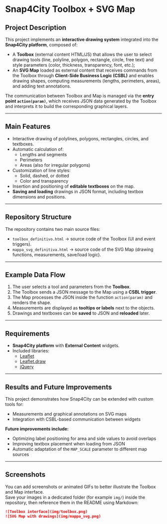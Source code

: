 # Snap4City Toolbox + SVG Map

## Project Description
This project implements an **interactive drawing system** integrated into the **Snap4City platform**, composed of:
- A **Toolbox** (external content HTML/JS) that allows the user to select drawing tools (line, polyline, polygon, rectangle, circle, free text) and style parameters (color, thickness, transparency, font, etc.);
- An **SVG Map** loaded as external content that receives commands from the Toolbox through **Client-Side Business Logic (CSBL)** and enables drawing shapes, computing measurements (lengths, perimeters, areas), and adding text annotations.

The communication between Toolbox and Map is managed via the **entry point `action(param)`**, which receives JSON data generated by the Toolbox and interprets it to build the corresponding graphical layers.

---

## Main Features
- Interactive drawing of polylines, polygons, rectangles, circles, and textboxes.
- Automatic calculation of:
    - Lengths and segments
    - Perimeters
    - Areas (also for irregular polygons)
- Customization of line styles:
    - Solid, dashed, or dotted
    - Color and transparency
- Insertion and positioning of **editable textboxes** on the map.
- **Saving and loading** drawings in JSON format, including textbox dimensions and positions.

---

## Repository Structure
The repository contains two main source files:
- `toolbox_definitivo.html` → source code of the Toolbox (UI and event triggers).
- `mappa_svg_definitiva.html` → source code of the SVG Map (drawing functions, measurements, save/load logic).

---

## Example Data Flow
1. The user selects a tool and parameters from the **Toolbox**.
2. The Toolbox sends a JSON message to the Map using a **CSBL trigger**.
3. The Map processes the JSON inside the function `action(param)` and renders the shape.
4. Measurements are displayed as **tooltips or labels** next to the objects.
5. Drawings and textboxes can be **saved** to JSON and **reloaded** later.

---

## Requirements
- **Snap4City platform** with **External Content** widgets.
- Included libraries:
    - [Leaflet](https://leafletjs.com/)
    - [Leaflet.draw](https://github.com/Leaflet/Leaflet.draw)
    - [jQuery](https://jquery.com/)

---

## Results and Future Improvements
This project demonstrates how Snap4City can be extended with custom tools for:
- Measurements and graphical annotations on SVG maps
- Integration with CSBL-based communication between widgets

**Future improvements include:**
- Optimizing label positioning for area and side values to avoid overlaps
- Improving textbox placement when loading from JSON
- Automatic adaptation of the `MAP_SCALE` parameter to different map sources

---

## Screenshots
You can add screenshots or animated GIFs to better illustrate the Toolbox and Map interface.  
Save your images in a dedicated folder (for example `img/`) inside the repository, then reference them in the README using Markdown:

```markdown
![Toolbox interface](img/toolbox.png)
![SVG Map with drawings](img/mappa_svg.png)